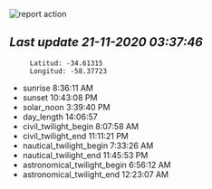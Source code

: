 ![report action](https://github.com/matiasz8/actions-for-reports/workflows/report%20action/badge.svg?branch=develop) 


## *****Last update 21-11-2020 03:37:46*****



		 Latitud: -34.61315
		 Longitud: -58.37723

 - sunrise 	 8:36:11 AM
 - sunset 	 10:43:08 PM
 - solar_noon 	 3:39:40 PM
 - day_length 	 14:06:57
 - civil_twilight_begin 	 8:07:58 AM
 - civil_twilight_end 	 11:11:21 PM
 - nautical_twilight_begin 	 7:33:26 AM
 - nautical_twilight_end 	 11:45:53 PM
 - astronomical_twilight_begin 	 6:56:12 AM
 - astronomical_twilight_end 	 12:23:07 AM
